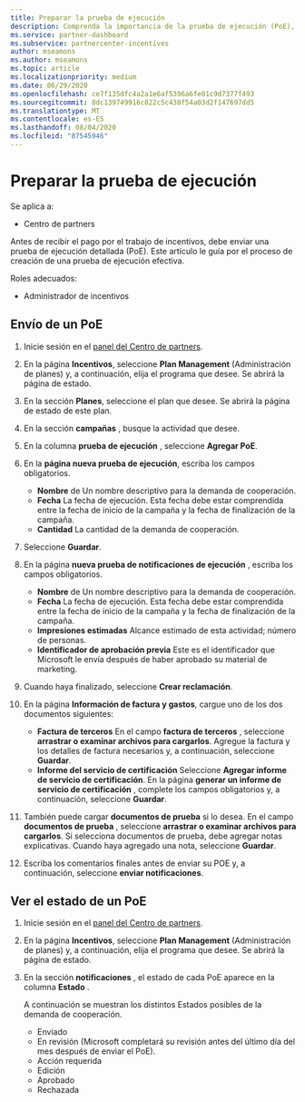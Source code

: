 ```yaml
---
title: Preparar la prueba de ejecución
description: Comprenda la importancia de la prueba de ejecución (PoE), las escalas de tiempo, el estado de visualización y las directrices de envío.
ms.service: partner-dashboard
ms.subservice: partnercenter-incentives
author: mseamons
ms.author: mseamons
ms.topic: article
ms.localizationpriority: medium
ms.date: 06/29/2020
ms.openlocfilehash: ce7f135dfc4a2a1e6af5396a6fe01c9d7377f493
ms.sourcegitcommit: 8dc139749916c822c5c438f54a03d2f147697dd5
ms.translationtype: MT
ms.contentlocale: es-ES
ms.lasthandoff: 08/04/2020
ms.locfileid: "87545946"
---
```

# <a name="prepare-your-proof-of-execution"></a>Preparar la prueba de ejecución

Se aplica a:

- Centro de partners

Antes de recibir el pago por el trabajo de incentivos, debe enviar una prueba de ejecución detallada (PoE). Este artículo le guía por el proceso de creación de una prueba de ejecución efectiva.

Roles adecuados:

- Administrador de incentivos

## <a name="how-to-submit-a-poe"></a>Envío de un PoE

1. Inicie sesión en el [panel del Centro de partners](https://partner.microsoft.com/dashboard/).

2. En la página **Incentivos**, seleccione **Plan Management** (Administración de planes) y, a continuación, elija el programa que desee. Se abrirá la página de estado.

3. En la sección **Planes**, seleccione el plan que desee. Se abrirá la página de estado de este plan.

4. En la sección **campañas** , busque la actividad que desee.

5. En la columna **prueba de ejecución** , seleccione **Agregar PoE**.

6. En la **página nueva prueba de ejecución**, escriba los campos obligatorios.

   - **Nombre** de  Un nombre descriptivo para la demanda de cooperación.
   - **Fecha**  La fecha de ejecución. Esta fecha debe estar comprendida entre la fecha de inicio de la campaña y la fecha de finalización de la campaña.
   - **Cantidad**  La cantidad de la demanda de cooperación.

7. Seleccione **Guardar**.

8. En la página **nueva prueba de notificaciones de ejecución** , escriba los campos obligatorios.

   - **Nombre** de  Un nombre descriptivo para la demanda de cooperación.
   - **Fecha**  La fecha de ejecución. Esta fecha debe estar comprendida entre la fecha de inicio de la campaña y la fecha de finalización de la campaña.
   - **Impresiones estimadas**   Alcance estimado de esta actividad; número de personas.
   - **Identificador de aprobación previa**   Este es el identificador que Microsoft le envía después de haber aprobado su material de marketing.

9. Cuando haya finalizado, seleccione **Crear reclamación**.

10. En la página **Información de factura y gastos**, cargue uno de los dos documentos siguientes:
    - **Factura de terceros**  En el campo **factura de terceros** , seleccione **arrastrar o examinar archivos para cargarlos**. Agregue la factura y los detalles de factura necesarios y, a continuación, seleccione **Guardar**.
    - **Informe del servicio de certificación**  Seleccione **Agregar informe de servicio de certificación**. En la página **generar un informe de servicio de certificación** , complete los campos obligatorios y, a continuación, seleccione **Guardar**.

11. También puede cargar **documentos de prueba** si lo desea. En el campo **documentos de prueba** , seleccione **arrastrar o examinar archivos para cargarlos**. Si selecciona documentos de prueba, debe agregar notas explicativas. Cuando haya agregado una nota, seleccione **Guardar**.

12. Escriba los comentarios finales antes de enviar su POE y, a continuación, seleccione **enviar notificaciones**.

## <a name="view-the-status-of-a-poe"></a>Ver el estado de un PoE

1. Inicie sesión en el [panel del Centro de partners](https://partner.microsoft.com/dashboard/).

2. En la página **Incentivos**, seleccione **Plan Management** (Administración de planes) y, a continuación, elija el programa que desee. Se abrirá la página de estado.

3. En la sección **notificaciones** , el estado de cada PoE aparece en la columna **Estado** .

   A continuación se muestran los distintos Estados posibles de la demanda de cooperación.

   - Enviado
   - En revisión (Microsoft completará su revisión antes del último día del mes después de enviar el PoE).
   - Acción requerida
   - Edición
   - Aprobado
   - Rechazada
